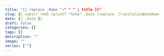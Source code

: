 ```yaml
---
title: "{{ replace .Name "-" " " | title }}"
slug: {{ substr (md5 (printf "%s%s" .Date (replace .TranslationBaseName "-" " " | title))) 4 8 }}
date: {{ .Date }}
draft: false
categories: []
tags: []
description: ""
image: ""
series: [""]
---
```

